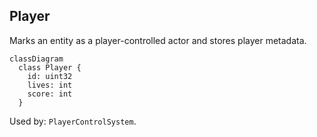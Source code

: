 ## Player

Marks an entity as a player-controlled actor and stores player metadata.

```mermaid
classDiagram
  class Player {
    id: uint32
    lives: int
    score: int
  }
```

Used by: `PlayerControlSystem`.


